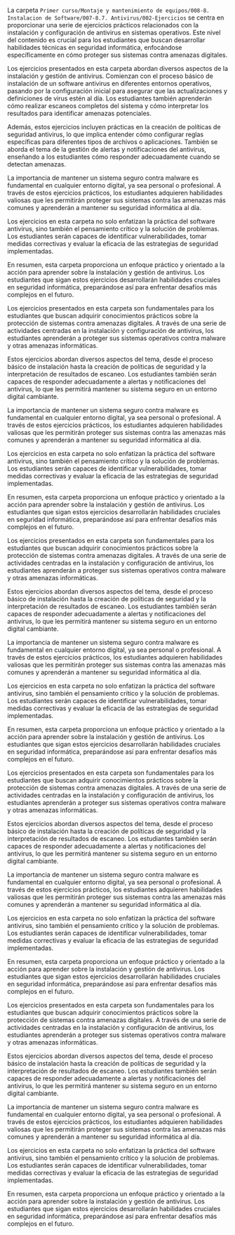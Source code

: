 La carpeta `Primer curso/Montaje y mantenimiento de equipos/008-8. Instalacion de Software/007-8.7. Antivirus/002-Ejercicios` se centra en proporcionar una serie de ejercicios prácticos relacionados con la instalación y configuración de antivirus en sistemas operativos. Este nivel del contenido es crucial para los estudiantes que buscan desarrollar habilidades técnicas en seguridad informática, enfocándose específicamente en cómo proteger sus sistemas contra amenazas digitales.

Los ejercicios presentados en esta carpeta abordan diversos aspectos de la instalación y gestión de antivirus. Comienzan con el proceso básico de instalación de un software antivirus en diferentes entornos operativos, pasando por la configuración inicial para asegurar que las actualizaciones y definiciones de virus estén al día. Los estudiantes también aprenderán cómo realizar escaneos completos del sistema y cómo interpretar los resultados para identificar amenazas potenciales.

Además, estos ejercicios incluyen prácticas en la creación de políticas de seguridad antivirus, lo que implica entender cómo configurar reglas específicas para diferentes tipos de archivos o aplicaciones. También se aborda el tema de la gestión de alertas y notificaciones del antivirus, enseñando a los estudiantes cómo responder adecuadamente cuando se detectan amenazas.

La importancia de mantener un sistema seguro contra malware es fundamental en cualquier entorno digital, ya sea personal o profesional. A través de estos ejercicios prácticos, los estudiantes adquieren habilidades valiosas que les permitirán proteger sus sistemas contra las amenazas más comunes y aprenderán a mantener su seguridad informática al día.

Los ejercicios en esta carpeta no solo enfatizan la práctica del software antivirus, sino también el pensamiento crítico y la solución de problemas. Los estudiantes serán capaces de identificar vulnerabilidades, tomar medidas correctivas y evaluar la eficacia de las estrategias de seguridad implementadas.

En resumen, esta carpeta proporciona un enfoque práctico y orientado a la acción para aprender sobre la instalación y gestión de antivirus. Los estudiantes que sigan estos ejercicios desarrollarán habilidades cruciales en seguridad informática, preparándose así para enfrentar desafíos más complejos en el futuro.

Los ejercicios presentados en esta carpeta son fundamentales para los estudiantes que buscan adquirir conocimientos prácticos sobre la protección de sistemas contra amenazas digitales. A través de una serie de actividades centradas en la instalación y configuración de antivirus, los estudiantes aprenderán a proteger sus sistemas operativos contra malware y otras amenazas informáticas.

Estos ejercicios abordan diversos aspectos del tema, desde el proceso básico de instalación hasta la creación de políticas de seguridad y la interpretación de resultados de escaneo. Los estudiantes también serán capaces de responder adecuadamente a alertas y notificaciones del antivirus, lo que les permitirá mantener su sistema seguro en un entorno digital cambiante.

La importancia de mantener un sistema seguro contra malware es fundamental en cualquier entorno digital, ya sea personal o profesional. A través de estos ejercicios prácticos, los estudiantes adquieren habilidades valiosas que les permitirán proteger sus sistemas contra las amenazas más comunes y aprenderán a mantener su seguridad informática al día.

Los ejercicios en esta carpeta no solo enfatizan la práctica del software antivirus, sino también el pensamiento crítico y la solución de problemas. Los estudiantes serán capaces de identificar vulnerabilidades, tomar medidas correctivas y evaluar la eficacia de las estrategias de seguridad implementadas.

En resumen, esta carpeta proporciona un enfoque práctico y orientado a la acción para aprender sobre la instalación y gestión de antivirus. Los estudiantes que sigan estos ejercicios desarrollarán habilidades cruciales en seguridad informática, preparándose así para enfrentar desafíos más complejos en el futuro.

Los ejercicios presentados en esta carpeta son fundamentales para los estudiantes que buscan adquirir conocimientos prácticos sobre la protección de sistemas contra amenazas digitales. A través de una serie de actividades centradas en la instalación y configuración de antivirus, los estudiantes aprenderán a proteger sus sistemas operativos contra malware y otras amenazas informáticas.

Estos ejercicios abordan diversos aspectos del tema, desde el proceso básico de instalación hasta la creación de políticas de seguridad y la interpretación de resultados de escaneo. Los estudiantes también serán capaces de responder adecuadamente a alertas y notificaciones del antivirus, lo que les permitirá mantener su sistema seguro en un entorno digital cambiante.

La importancia de mantener un sistema seguro contra malware es fundamental en cualquier entorno digital, ya sea personal o profesional. A través de estos ejercicios prácticos, los estudiantes adquieren habilidades valiosas que les permitirán proteger sus sistemas contra las amenazas más comunes y aprenderán a mantener su seguridad informática al día.

Los ejercicios en esta carpeta no solo enfatizan la práctica del software antivirus, sino también el pensamiento crítico y la solución de problemas. Los estudiantes serán capaces de identificar vulnerabilidades, tomar medidas correctivas y evaluar la eficacia de las estrategias de seguridad implementadas.

En resumen, esta carpeta proporciona un enfoque práctico y orientado a la acción para aprender sobre la instalación y gestión de antivirus. Los estudiantes que sigan estos ejercicios desarrollarán habilidades cruciales en seguridad informática, preparándose así para enfrentar desafíos más complejos en el futuro.

Los ejercicios presentados en esta carpeta son fundamentales para los estudiantes que buscan adquirir conocimientos prácticos sobre la protección de sistemas contra amenazas digitales. A través de una serie de actividades centradas en la instalación y configuración de antivirus, los estudiantes aprenderán a proteger sus sistemas operativos contra malware y otras amenazas informáticas.

Estos ejercicios abordan diversos aspectos del tema, desde el proceso básico de instalación hasta la creación de políticas de seguridad y la interpretación de resultados de escaneo. Los estudiantes también serán capaces de responder adecuadamente a alertas y notificaciones del antivirus, lo que les permitirá mantener su sistema seguro en un entorno digital cambiante.

La importancia de mantener un sistema seguro contra malware es fundamental en cualquier entorno digital, ya sea personal o profesional. A través de estos ejercicios prácticos, los estudiantes adquieren habilidades valiosas que les permitirán proteger sus sistemas contra las amenazas más comunes y aprenderán a mantener su seguridad informática al día.

Los ejercicios en esta carpeta no solo enfatizan la práctica del software antivirus, sino también el pensamiento crítico y la solución de problemas. Los estudiantes serán capaces de identificar vulnerabilidades, tomar medidas correctivas y evaluar la eficacia de las estrategias de seguridad implementadas.

En resumen, esta carpeta proporciona un enfoque práctico y orientado a la acción para aprender sobre la instalación y gestión de antivirus. Los estudiantes que sigan estos ejercicios desarrollarán habilidades cruciales en seguridad informática, preparándose así para enfrentar desafíos más complejos en el futuro.

Los ejercicios presentados en esta carpeta son fundamentales para los estudiantes que buscan adquirir conocimientos prácticos sobre la protección de sistemas contra amenazas digitales. A través de una serie de actividades centradas en la instalación y configuración de antivirus, los estudiantes aprenderán a proteger sus sistemas operativos contra malware y otras amenazas informáticas.

Estos ejercicios abordan diversos aspectos del tema, desde el proceso básico de instalación hasta la creación de políticas de seguridad y la interpretación de resultados de escaneo. Los estudiantes también serán capaces de responder adecuadamente a alertas y notificaciones del antivirus, lo que les permitirá mantener su sistema seguro en un entorno digital cambiante.

La importancia de mantener un sistema seguro contra malware es fundamental en cualquier entorno digital, ya sea personal o profesional. A través de estos ejercicios prácticos, los estudiantes adquieren habilidades valiosas que les permitirán proteger sus sistemas contra las amenazas más comunes y aprenderán a mantener su seguridad informática al día.

Los ejercicios en esta carpeta no solo enfatizan la práctica del software antivirus, sino también el pensamiento crítico y la solución de problemas. Los estudiantes serán capaces de identificar vulnerabilidades, tomar medidas correctivas y evaluar la eficacia de las estrategias de seguridad implementadas.

En resumen, esta carpeta proporciona un enfoque práctico y orientado a la acción para aprender sobre la instalación y gestión de antivirus. Los estudiantes que sigan estos ejercicios desarrollarán habilidades cruciales en seguridad informática, preparándose así para enfrentar desafíos más complejos en el futuro.
